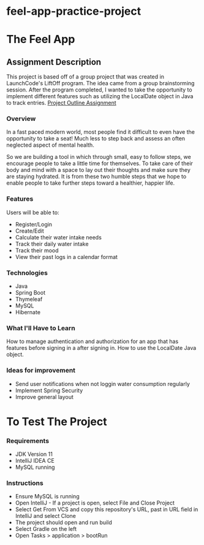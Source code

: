# feel-app-practice-project
# The Feel App
## Assignment Description
This project is based off of a group project that was created in LaunchCode's LiftOff program. The idea came from 
a group brainstorming session. After the program completed, I wanted to take the opportunity to implement different features such as utilizing 
the LocalDate object in Java to track entries.
[Project Outline Assignment](https://education.launchcode.org/liftoff/modules/assignments/project-outline)

### Overview
In a fast paced modern world, most people find it difficult to even have the opportunity to take a seat! 
Much less to step back and assess an often neglected aspect of mental health.

So we are building a tool in which through small, easy to follow steps, we encourage people to take a little time for themselves. 
To take care of their body and mind with a space to lay out their thoughts and make sure they are staying hydrated. 
It is from these two humble steps that we hope to enable people to take further steps toward a healthier, happier life.

### Features
Users will be able to:
 * Register/Login
 * Create/Edit
 * Calculate their water intake needs
 * Track their daily water intake
 * Track their mood
 * View their past logs in a calendar format
### Technologies
 * Java
 * Spring Boot
 * Thymeleaf
 * MySQL
 * Hibernate
### What I'll Have to Learn
How to manage authentication and authorization for an app that has features before signing in a after signing in. How to use the LocalDate Java object. 
### Ideas for improvement
* Send user notifications when not loggin water consumption regularly
* Implement Spring Security
* Improve general layout
# To Test The Project
### Requirements
* JDK Version 11
* IntelliJ IDEA CE
*  MySQL running
### Instructions
* Ensure MySQL is running
* Open IntelliJ - If a project is open, select File and Close Project
* Select Get From VCS and copy this repository's URL, past in URL field in IntelliJ and select Clone
* The project should open and run build
* Select Gradle on the left
* Open Tasks > application > bootRun
